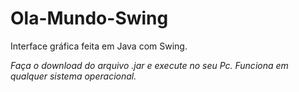 # Ola-Mundo-Swing
Interface gráfica feita em Java com Swing.

*Faça o download do arquivo .jar e execute no seu Pc.*
*Funciona em qualquer sistema operacional.*
